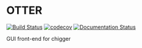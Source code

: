 # OTTER

[![Build Status](https://travis-ci.org/andrsd/otter.svg?branch=master)](https://travis-ci.org/andrsd/otter)
[![codecov](https://codecov.io/gh/andrsd/otter/branch/master/graph/badge.svg)](https://codecov.io/gh/andrsd/otter)
[![Documentation Status](https://readthedocs.org/projects/otter-gui/badge/?version=latest)](https://otter-gui.readthedocs.io/en/latest/?badge=latest)


GUI front-end for chigger
